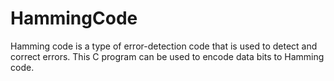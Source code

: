 # HammingCode

Hamming code is a type of error-detection code that is used to detect and correct errors.
This C program can be used to encode data bits to Hamming code.
